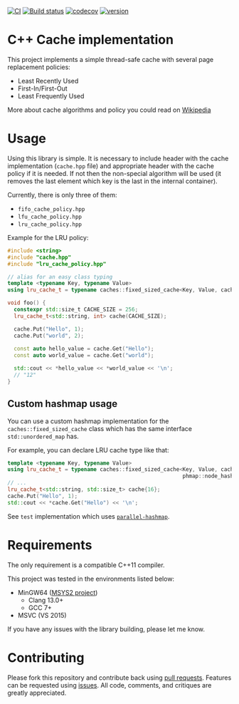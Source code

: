 [![CI](https://github.com/vpetrigo/caches/actions/workflows/ci.yml/badge.svg?branch=master)](https://github.com/vpetrigo/caches/actions/workflows/ci.yml)
[![Build status](https://ci.appveyor.com/api/projects/status/kawd812e48065r7a?svg=true)](https://ci.appveyor.com/project/vpetrigo/caches)
[![codecov](https://codecov.io/gh/vpetrigo/caches/branch/master/graph/badge.svg?token=uExJPtyE0o)](https://codecov.io/gh/vpetrigo/caches)
[![version](https://img.shields.io/github/v/release/vpetrigo/caches)](https://github.com/vpetrigo/caches/releases)

# C++ Cache implementation

This project implements a simple thread-safe cache with several page replacement policies:

* Least Recently Used
* First-In/First-Out
* Least Frequently Used

More about cache algorithms and policy you could read on [Wikipedia](https://en.wikipedia.org/wiki/Cache_algorithms)

# Usage

Using this library is simple. It is necessary to include header with the cache implementation (`cache.hpp` file)
and appropriate header with the cache policy if it is needed. If not then the non-special algorithm will be used (it
removes the last element which key is the last in the internal container).

Currently, there is only three of them:

* `fifo_cache_policy.hpp`
* `lfu_cache_policy.hpp`
* `lru_cache_policy.hpp`

Example for the LRU policy:

```cpp
#include <string>
#include "cache.hpp"
#include "lru_cache_policy.hpp"

// alias for an easy class typing
template <typename Key, typename Value>
using lru_cache_t = typename caches::fixed_sized_cache<Key, Value, caches::LRUCachePolicy>;

void foo() {
  constexpr std::size_t CACHE_SIZE = 256;
  lru_cache_t<std::string, int> cache(CACHE_SIZE);

  cache.Put("Hello", 1);
  cache.Put("world", 2);
  
  const auto hello_value = cache.Get("Hello");
  const auto world_value = cache.Get("world");

  std::cout << *hello_value << *world_value << '\n';
  // "12"
}
```

## Custom hashmap usage

You can use a custom hashmap implementation for the `caches::fixed_sized_cache` class which has the same interface
`std::unordered_map` has.

For example, you can declare LRU cache type like that:

```cpp
template <typename Key, typename Value>
using lru_cache_t = typename caches::fixed_sized_cache<Key, Value, caches::LRUCachePolicy,
                                                       phmap::node_hash_map<Key, Value>>;
// ...
lru_cache_t<std::string, std::size_t> cache{16};
cache.Put("Hello", 1);
std::cout << *cache.Get("Hello") << '\n';
```

See `test` implementation which uses [`parallel-hashmap`](https://github.com/greg7mdp/parallel-hashmap).

# Requirements

The only requirement is a compatible C++11 compiler.

This project was tested in the environments listed below:

* MinGW64 ([MSYS2 project](https://msys2.github.io/))
    * Clang 13.0+
    * GCC 7+
* MSVC (VS 2015)

If you have any issues with the library building, please let me know.

# Contributing

Please fork this repository and contribute back using [pull requests](https://github.com/vpetrigo/caches/pulls).
Features can be requested using [issues](https://github.com/vpetrigo/caches/issues). All code, comments, and critiques
are greatly appreciated.
